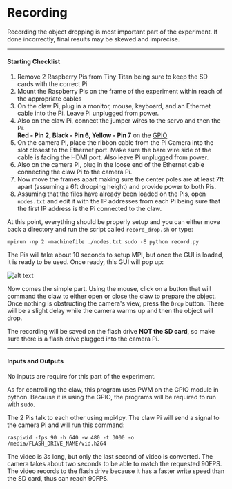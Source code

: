 Recording
=========

Recording the object dropping is most important part of the experiment. If done incorrectly, final results may be skewed and imprecise.

--------------

#### Starting Checklist  
   1. Remove 2 Raspberry Pis from Tiny Titan being sure to keep the SD cards with the correct Pi  
   2. Mount the Raspberry Pis on the frame of the experiment within reach of the appropriate cables  
   3. On the claw Pi, plug in a monitor, mouse, keyboard, and an Ethernet cable into the Pi. Leave Pi unplugged from power.
   4. Also on the claw Pi, connect the jumper wires to the servo and then the Pi.  
   **Red - Pin 2, Black - Pin 6, Yellow - Pin 7** on the [GPIO](http://www.andremiller.net/wp-content/uploads/2013/01/RaspberryPiPinouts2.png)  
   5. On the camera Pi, place the ribbon cable from the Pi Camera into the slot closest to the Ethernet port. Make sure the bare wire side of the cable is facing the HDMI port. Also leave Pi unplugged from power.  
   6. Also on the camera Pi, plug in the loose end of the Ethernet cable connecting the claw Pi to the camera Pi.  
   7. Now move the frames apart making sure the center poles are at least 7ft apart (assuming a 6ft dropping height) and provide power to both Pis.  
   8. Assuming that the files have already been loaded on the Pis, open `nodes.txt` and edit it with the IP addresses from each Pi being sure that the first IP address is the Pi connected to the claw.  
   
At this point, everything should be properly setup and you can either move back a directory and run the script called `record_drop.sh` or type:  
```
mpirun -np 2 -machinefile ./nodes.txt sudo -E python record.py
```

The Pis will take about 10 seconds to setup MPI, but once the GUI is loaded, it is ready to be used. Once ready, this GUI will pop up:  

![alt text](https://github.com/mjdonovan410/TinyTitan-PhysicsExperiment/raw/master/Record/Images/gui.png "Record GUI")

Now comes the simple part. Using the mouse, click on a button that will command the claw to either open or close the claw to prepare the object. 
Once nothing is obstructing the camera's view, press the `Drop` button. There will be a slight delay while the camera warms up and then the object will drop.

The recording will be saved on the flash drive **NOT the SD card**, so make sure there is a flash drive plugged into the camera Pi.

-------
#### Inputs and Outputs
No inputs are require for this part of the experiment.  

As for controlling the claw, this program uses PWM on the GPIO module in python. Because it is using the GPIO, the programs will be required to run with `sudo`.

The 2 Pis talk to each other using mpi4py. The claw Pi will send a signal to the camera Pi and will run this command:  
```
raspivid -fps 90 -h 640 -w 480 -t 3000 -o /media/FLASH_DRIVE_NAME/vid.h264
```  

The video is 3s long, but only the last second of video is converted. The camera takes about two seconds to be able to match the requested 90FPS. The video records to the flash drive because it has a faster write speed than the SD card, thus can reach 90FPS.